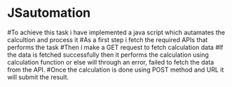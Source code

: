 

# JSautomation
#To achieve this task i have implemented a java script which autamates the calcultion and process it
#As a first step i fetch the required APIs that performs the task
#Then i make a GET request to fetch calculation data 
#If the data is fetched successfully then it performs the calculation using calculation function or else will through an 
    error, failed to fetch the data from the API.
#Once the calculation is done using POST method and URL it will submit the result.
